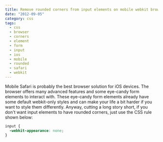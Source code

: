 ```yaml
---
title: Remove rounded corners from input elements on mobile webkit browsers
date: "2012-09-05"
category: css
tags:
  - css
  - browser
  - corners
  - element
  - form
  - input
  - ios
  - mobile
  - rounded
  - safari
  - webkit
---
```


Mobile Safari is probably the best browser solution for iOS devices. The browser offers many advanced features and some eye-candy form elements to interact with. These eye-candy form elements already have some default webkit-only styles and can make your life a bit harder if you want to style them differently. Anyway, cutting a long story short, if you don't want input elements to have rounded corners, just use the CSS rule shown below:

```css
input {
  -webkit-appearance: none;
}
```
